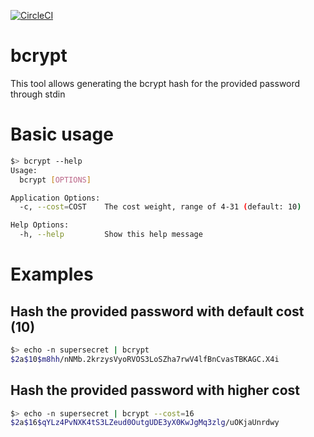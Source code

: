 [![CircleCI](https://circleci.com/gh/bitnami/bcrypt-cli.svg?style=svg)](https://circleci.com/gh/bitnami/bcrypt-cli)

# bcrypt

This tool allows generating the bcrypt hash for the provided password through stdin 

# Basic usage

~~~bash
$> bcrypt --help
Usage:
  bcrypt [OPTIONS]

Application Options:
  -c, --cost=COST    The cost weight, range of 4-31 (default: 10)

Help Options:
  -h, --help         Show this help message
~~~

# Examples

## Hash the provided password with default cost (10)

~~~bash
$> echo -n supersecret | bcrypt
$2a$10$m8hh/nNMb.2krzysVyoRVOS3LoSZha7rwV4lfBnCvasTBKAGC.X4i
~~~

## Hash the provided password with higher cost

~~~bash
$> echo -n supersecret | bcrypt --cost=16
$2a$16$qYLz4PvNXK4tS3LZeud0OutgUDE3yX0KwJgMq3zlg/uOKjaUnrdwy
~~~

